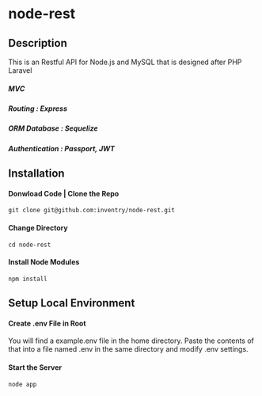 # node-rest

## Description
This is an Restful API for Node.js and MySQL that is designed after PHP Laravel

##### MVC         
##### Routing         : Express
##### ORM Database    : Sequelize
##### Authentication  : Passport, JWT

## Installation

#### Donwload Code | Clone the Repo

```
git clone git@github.com:inventry/node-rest.git
```
#### Change Directory
```
cd node-rest
```

#### Install Node Modules
```
npm install
```

## Setup Local Environment

#### Create .env File in Root
You will find a example.env file in the home directory. Paste the contents of that into a file named .env in the same directory and modify .env settings. 


#### Start the Server
```
node app
```